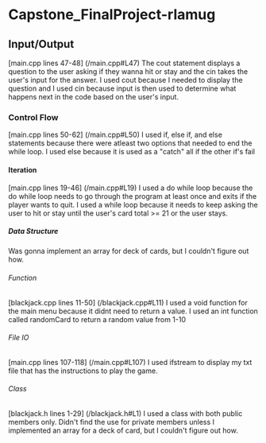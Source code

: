 # Capstone_FinalProject-rlamug

## Input/Output
[main.cpp lines 47-48] (/main.cpp#L47)
The cout statement displays a question to the user asking if they wanna hit or stay and the cin takes the user's input for the answer. I used cout because I needed to display the question and I used cin because input is then used to determine what happens next in the code based on the user's input.

### Control Flow
[main.cpp lines 50-62] (/main.cpp#L50)
I used if, else if, and else statements because there were atleast two options that needed to end the while loop. I used else because it is used as a "catch" all if the other if's fail

#### Iteration
[main.cpp lines 19-46] (/main.cpp#L19)
I used a do while loop because the do while loop needs to go through the program at least once and exits if the player wants to quit. I used a while loop because it needs to keep asking the user to hit or stay until the user's card total >= 21 or the user stays.

##### Data Structure
Was gonna implement an array for deck of cards, but I couldn't figure out how.

###### Function
[blackjack.cpp lines 11-50] (/blackjack.cpp#L11)
I used a void function for the main menu because it didnt need to return a value.
I used an int function called randomCard to return a random value from 1-10

###### File IO
[main.cpp lines 107-118] (/main.cpp#L107)
I used ifstream to display my txt file that has the instructions to play the game.

###### Class
[blackjack.h lines 1-29] (/blackjack.h#L1)
I used a class with both public members only. Didn't find the use for private members unless I implemented an array for a deck of card, but I couldn't figure out how.

